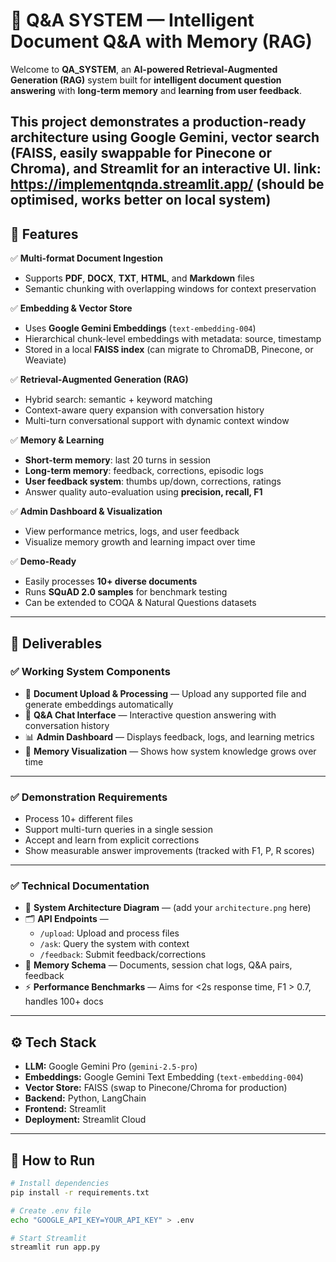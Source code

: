 # 📄 Q&A SYSTEM — Intelligent Document Q&A with Memory (RAG)

Welcome to **QA_SYSTEM**, an **AI-powered Retrieval-Augmented Generation (RAG)** system built for **intelligent document question answering** with **long-term memory** and **learning from user feedback**.

This project demonstrates a **production-ready architecture** using **Google Gemini**, vector search (FAISS, easily swappable for Pinecone or Chroma), and Streamlit for an interactive UI.
link: https://implementqnda.streamlit.app/ (should be optimised, works better on local system)
---

## 🚀 Features

✅ **Multi-format Document Ingestion**  
- Supports **PDF**, **DOCX**, **TXT**, **HTML**, and **Markdown** files  
- Semantic chunking with overlapping windows for context preservation

✅ **Embedding & Vector Store**  
- Uses **Google Gemini Embeddings** (`text-embedding-004`)  
- Hierarchical chunk-level embeddings with metadata: source, timestamp  
- Stored in a local **FAISS index** (can migrate to ChromaDB, Pinecone, or Weaviate)

✅ **Retrieval-Augmented Generation (RAG)**  
- Hybrid search: semantic + keyword matching  
- Context-aware query expansion with conversation history  
- Multi-turn conversational support with dynamic context window

✅ **Memory & Learning**  
- **Short-term memory**: last 20 turns in session  
- **Long-term memory**: feedback, corrections, episodic logs  
- **User feedback system**: thumbs up/down, corrections, ratings  
- Answer quality auto-evaluation using **precision, recall, F1**

✅ **Admin Dashboard & Visualization**  
- View performance metrics, logs, and user feedback  
- Visualize memory growth and learning impact over time

✅ **Demo-Ready**  
- Easily processes **10+ diverse documents**  
- Runs **SQuAD 2.0 samples** for benchmark testing  
- Can be extended to COQA & Natural Questions datasets

---

## 🧩 Deliverables

### ✅ **Working System Components**
- 📂 **Document Upload & Processing** — Upload any supported file and generate embeddings automatically
- 💬 **Q&A Chat Interface** — Interactive question answering with conversation history
- 📊 **Admin Dashboard** — Displays feedback, logs, and learning metrics
- 🧠 **Memory Visualization** — Shows how system knowledge grows over time

---

### ✅ **Demonstration Requirements**
- Process 10+ different files
- Support multi-turn queries in a single session
- Accept and learn from explicit corrections
- Show measurable answer improvements (tracked with F1, P, R scores)

---

### ✅ **Technical Documentation**
- 📌 **System Architecture Diagram** — (add your `architecture.png` here)
- 🗂️ **API Endpoints** —  
  - `/upload`: Upload and process files  
  - `/ask`: Query the system with context  
  - `/feedback`: Submit feedback/corrections  
- 🧠 **Memory Schema** — Documents, session chat logs, Q&A pairs, feedback
- ⚡ **Performance Benchmarks** — Aims for <2s response time, F1 > 0.7, handles 100+ docs

---

## ⚙️ Tech Stack

- **LLM:** Google Gemini Pro (`gemini-2.5-pro`)
- **Embeddings:** Google Gemini Text Embedding (`text-embedding-004`)
- **Vector Store:** FAISS (swap to Pinecone/Chroma for production)
- **Backend:** Python, LangChain
- **Frontend:** Streamlit
- **Deployment:** Streamlit Cloud

---

## 🚦 How to Run

```bash
# Install dependencies
pip install -r requirements.txt

# Create .env file
echo "GOOGLE_API_KEY=YOUR_API_KEY" > .env

# Start Streamlit
streamlit run app.py
